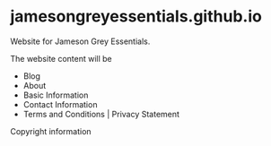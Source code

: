 # jamesongreyessentials.github.io
Website for Jameson Grey Essentials.

The website content will be

- Blog
- About
- Basic Information
- Contact Information
- Terms and Conditions | Privacy Statement

Copyright information

